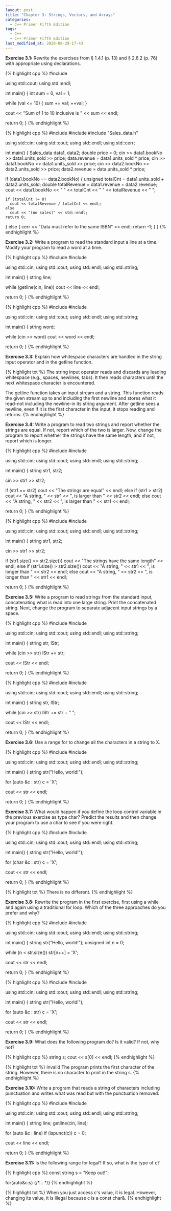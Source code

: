 ```yaml
---
layout: post
title: "Chapter 3: Strings, Vectors, and Arrays"
categories:
  - C++ Primer Fifth Edition
tags:
  - C++
  - C++ Primer Fifth Edition
last_modified_at: 2020-08-29-17-43
---
```


<strong>Exercise 3.1:</strong> Rewrite the exercises from § 1.4.1 (p. 13) and § 2.6.2 (p. 76) with appropriate using declarations.

{% highlight cpp %}
#include <iostream>

using std::cout;
using std::endl;

int main() {
  int sum = 0, val = 1;
  
  while (val <= 10) {
    sum += val;
    ++val;
  }
  
  cout << "Sum of 1 to 10 inclusive is " << sum << endl;
  
  return 0;
}
{% endhighlight %}

{% highlight cpp %}
#include <iostream>
#include <string>
#include "Sales_data.h"

using std::cin;
using std::cout;
using std::endl;
using std::cerr;

int main() {
  Sales_data data1, data2;
  double price = 0;
  cin >> data1.bookNo >> data1.units_sold >> price;
  data.revenue = data1.units_sold * price;
  cin >> data1.bookNo >> data1.units_sold >> price;
  cin >> data2.bookNo >> data2.units_sold >> price;
  data2.revenue = data.units_sold * price;
  
  if (data1.bookNo == data2.bookNo) {
    unsigned totalCnt = data1.units_sold + data2.units_sold;
    double totalRevenue = data1.revenue + data2.revenue;
    cout << data1.bookNo << " " << totalCnt
         << " " << totalRevenue << " ";
         
    if (totalCnt != 0)
      cout << totalRevenue / totalCnt << endl;
    else
      cout << "(no sales)" << std::endl;
    return 0;
  } else {
    cerr << "Data must refer to the same ISBN"
         << endl;
    return -1;
  }
}
{% endhighlight %}


<strong>Exercise 3.2:</strong> Write a program to read the standard input a line at a time. Modify your program to read a word at a time.

{% highlight cpp %}
#include <iostream>
#include <string>

using std::cin;
using std::cout;
using std::endl;
using std::string;

int main() {
  string line;
  
  while (getline(cin, line))
    cout << line << endl;
    
  return 0;
}
{% endhighlight %}

{% highlight cpp %}
#include <iostream>
#include <string>

using std::cin;
using std::cout;
using std::endl;
using std::string;

int main() {
  string word;
  
  while (cin >> word)
    cout << word << endl;
    
  return 0;
}
{% endhighlight %}


<strong>Exercise 3.3:</strong> Explain how whitespace characters are handled in the string input operator and in the getline function.

{% highlight txt %}
The string input operator reads and discards any leading whitespace
(e.g., spaces, newlines, tabs). It then reads characters until the
next whitespace character is encountered.

The getline function takes an input stream and a string. This function
reads the given stream up to and including the first newline and stores
what it read-not including the newline-in its string argument. After
getline sees a newline, even if it is the first character in the input,
it stops reading and returns.
{% endhighlight %}


<strong>Exercise 3.4:</strong> Write a program to read two strings and report whether the strings are equal. If not, report which of the two is larger. Now, change the program to report whether the strings have the same length, and if not, report which is longer.

{% highlight cpp %}
#include <iostream>
#include <string>

using std::cin;
using std::cout;
using std::endl;
using std::string;

int main() {
  string str1, str2;
  
  cin >> str1 >> str2;
  
  if (str1 == str2)
    cout << "The strings are equal" << endl;
  else
    if (str1 > str2)
      cout << "A string, " << str1 << ", is larger than " << str2 << endl;
    else
      cout << "A string, " << str2 << ", is larger than " << str1 << endl;
    
  return 0;
}
{% endhighlight %}

{% highlight cpp %}
#include <iostream>
#include <string>

using std::cin;
using std::cout;
using std::endl;
using std::string;

int main() {
  string str1, str2;
  
  cin >> str1 >> str2;
  
  if (str1.size() == str2.size())
    cout << "The strings have the same length" << endl;
  else
    if (str1.size() > str2.size())
      cout << "A string, " << str1 << ", is longer than " << str2 << endl;
    else
      cout << "A string, " << str2 << ", is longer than " << str1 << endl;
    
  return 0;
}
{% endhighlight %}


<strong>Exercise 3.5:</strong> Write a program to read strings from the standard input, concatenating what is read into one large string. Print the concatenated string. Next, change the program to separate adjacent input strings by a space.

{% highlight cpp %}
#include <iostream>
#include <string>

using std::cin;
using std::cout;
using std::endl;
using std::string;

int main() {
  string str, lStr;
  
  while (cin >> str)
    lStr += str;
  
  cout << lStr << endl;
  
  return 0;
}
{% endhighlight %}

{% highlight cpp %}
#include <iostream>
#include <string>

using std::cin;
using std::cout;
using std::endl;
using std::string;

int main() {
  string str, lStr;
  
  while (cin >> str)
    lStr += str + " ";
  
  cout << lStr << endl;
  
  return 0;
}
{% endhighlight %}


<strong>Exercise 3.6:</strong> Use a range for to change all the characters in a string to X.

{% highlight cpp %}
#include <iostream>
#include <string>

using std::cin;
using std::cout;
using std::endl;
using std::string;

int main() {
  string str("Hello, world!");
  
  for (auto &c : str)
    c = 'X';
    
  cout << str << endl;
  
  return 0;
}
{% endhighlight %}


<strong>Exercise 3.7:</strong> What would happen if you define the loop control variable in the previous exercise as type char? Predict the results and then change your program to use a char to see if you were right.

{% highlight cpp %}
#include <iostream>
#include <string>

using std::cin;
using std::cout;
using std::endl;
using std::string;

int main() {
  string str("Hello, world!");
  
  for (char &c : str)
    c = 'X';
    
  cout << str << endl;
  
  return 0;
}
{% endhighlight %}

{% highlight txt %}
There is no different.
{% endhighlight %}


<strong>Exercise 3.8:</strong> Rewrite the program in the first exercise, first using a while and again using a traditional for loop. Which of the three approaches do you prefer and why?

{% highlight cpp %}
#include <iostream>
#include <string>

using std::cin;
using std::cout;
using std::endl;
using std::string;

int main() {
  string str("Hello, world!");
  unsigned int n = 0;
  
  while (n < str.size())
    str[n++] = 'X';
    
  cout << str << endl;
  
  return 0;
}
{% endhighlight %}

{% highlight cpp %}
#include <iostream>
#include <string>

using std::cin;
using std::cout;
using std::endl;
using std::string;

int main() {
  string str("Hello, world!");
  
  for (auto &c : str)
    c = 'X';
    
  cout << str << endl;
  
  return 0;
}
{% endhighlight %}


<strong>Exercise 3.9:</strong> What does the following program do? Is it valid? If not, why not?

{% highlight cpp %}
string s;
cout << s[0] << endl;
{% endhighlight %}

{% highlight txt %}
Invalid
The program prints the first character of the string. However, there
is no character to print in the string s.
{% endhighlight %}


<strong>Exercise 3.10:</strong> Write a program that reads a string of characters including punctuation and writes what was read but with the punctuation removed.

{% highlight cpp %}
#include <iostream>
#include <string>

using std::cin;
using std::cout;
using std::endl;
using std::string;

int main() {
  string line;
  getline(cin, line);
  
  for (auto &c : line)
    if (ispunct(c))
      c = 0;
      
  cout << line << endl;
  
  return 0;
}
{% endhighlight %}


<strong>Exercise 3.11:</strong> Is the following range for legal? If so, what is the type of c?

{% highlight cpp %}
const string s = "Keep out!";

for(auto&c:s)
  {/*... */}
{% endhighlight %}

{% highlight txt %}
When you just access c's value, it is legal. However, changing its value,
it is illegal because c is a const char&.
{% endhighlight %}

